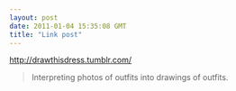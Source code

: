 ```yaml
---
layout: post
date: 2011-01-04 15:35:08 GMT
title: "Link post"
---
```

<http://drawthisdress.tumblr.com/>

> Interpreting photos of outfits into drawings of outfits.